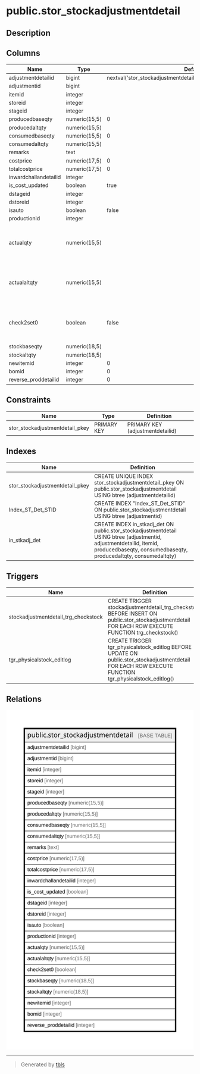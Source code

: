 # public.stor_stockadjustmentdetail

## Description

## Columns

| Name | Type | Default | Nullable | Children | Parents | Comment |
| ---- | ---- | ------- | -------- | -------- | ------- | ------- |
| adjustmentdetailid | bigint | nextval('stor_stockadjustmentdetail_adjustmentdetailid_seq'::regclass) | false |  |  |  |
| adjustmentid | bigint |  | true |  |  |  |
| itemid | integer |  | true |  |  |  |
| storeid | integer |  | true |  |  |  |
| stageid | integer |  | true |  |  |  |
| producedbaseqty | numeric(15,5) | 0 | true |  |  |  |
| producedaltqty | numeric(15,5) |  | true |  |  |  |
| consumedbaseqty | numeric(15,5) | 0 | true |  |  |  |
| consumedaltqty | numeric(15,5) |  | true |  |  |  |
| remarks | text |  | true |  |  |  |
| costprice | numeric(17,5) | 0 | true |  |  |  |
| totalcostprice | numeric(17,5) | 0 | true |  |  |  |
| inwardchallandetailid | integer |  | true |  |  |  |
| is_cost_updated | boolean | true | false |  |  |  |
| dstageid | integer |  | true |  |  |  |
| dstoreid | integer |  | true |  |  |  |
| isauto | boolean | false | true |  |  |  |
| productionid | integer |  | true |  |  |  |
| actualqty | numeric(15,5) |  | true |  |  | Add on 15-Sep-2014 for Physical Stock Verification |
| actualaltqty | numeric(15,5) |  | true |  |  | Add on 15-Sep-2014 for Physical Stock Verification |
| check2set0 | boolean | false | true |  |  | Add on 15-Sep-2014 for Physical Stock Verification |
| stockbaseqty | numeric(18,5) |  | true |  |  |  |
| stockaltqty | numeric(18,5) |  | true |  |  |  |
| newitemid | integer | 0 | true |  |  |  |
| bomid | integer | 0 | true |  |  |  |
| reverse_proddetailid | integer | 0 | true |  |  |  |

## Constraints

| Name | Type | Definition |
| ---- | ---- | ---------- |
| stor_stockadjustmentdetail_pkey | PRIMARY KEY | PRIMARY KEY (adjustmentdetailid) |

## Indexes

| Name | Definition |
| ---- | ---------- |
| stor_stockadjustmentdetail_pkey | CREATE UNIQUE INDEX stor_stockadjustmentdetail_pkey ON public.stor_stockadjustmentdetail USING btree (adjustmentdetailid) |
| Index_ST_Det_STID | CREATE INDEX "Index_ST_Det_STID" ON public.stor_stockadjustmentdetail USING btree (adjustmentid) |
| in_stkadj_det | CREATE INDEX in_stkadj_det ON public.stor_stockadjustmentdetail USING btree (adjustmentid, adjustmentdetailid, itemid, producedbaseqty, consumedbaseqty, producedaltqty, consumedaltqty) |

## Triggers

| Name | Definition |
| ---- | ---------- |
| stockadjustmentdetail_trg_checkstock | CREATE TRIGGER stockadjustmentdetail_trg_checkstock BEFORE INSERT ON public.stor_stockadjustmentdetail FOR EACH ROW EXECUTE FUNCTION trg_checkstock() |
| tgr_physicalstock_editlog | CREATE TRIGGER tgr_physicalstock_editlog BEFORE UPDATE ON public.stor_stockadjustmentdetail FOR EACH ROW EXECUTE FUNCTION tgr_physicalstock_editlog() |

## Relations

![er](public.stor_stockadjustmentdetail.svg)

---

> Generated by [tbls](https://github.com/k1LoW/tbls)
